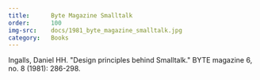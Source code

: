 ```yaml
---
title:      Byte Magazine Smalltalk
order:      100
img-src:    docs/1981_byte_magazine_smalltalk.jpg
category:   Books
---
```

Ingalls, Daniel HH. "Design principles behind Smalltalk." BYTE magazine 6, no. 8 (1981): 286-298.